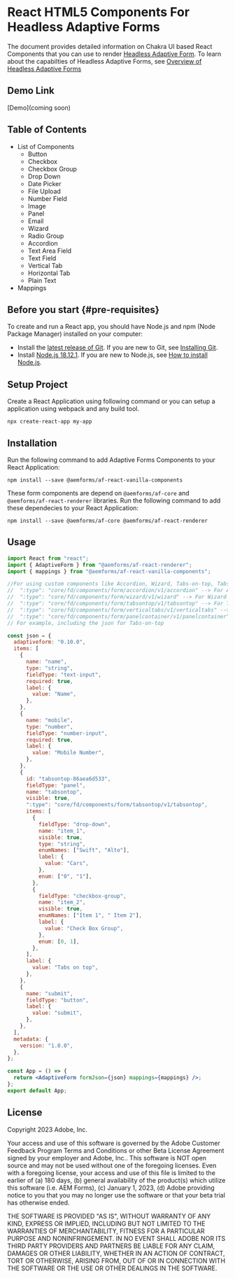 # React HTML5 Components For Headless Adaptive Forms

The document provides detailed information on Chakra UI based React Components that you can use to render [Headless Adaptive Form](https://experienceleague.adobe.com/docs/experience-manager-headless-adaptive-forms/using/overview.html?lang=en). To learn about the capabilties of Headless Adaptive Forms, see [Overview of Headless Adaptive Forms](https://experienceleague.adobe.com/docs/experience-manager-headless-adaptive-forms/using/overview.html?lang=en)

## Demo Link

[Demo](coming soon)

## Table of Contents

- List of Components
  - Button
  - Checkbox
  - Checkbox Group
  - Drop Down
  - Date Picker
  - File Upload
  - Number Field
  - Image
  - Panel
  - Email
  - Wizard
  - Radio Group
  - Accordion
  - Text Area Field
  - Text Field
  - Vertical Tab
  - Horizontal Tab
  - Plain Text
- Mappings

## Before you start {#pre-requisites}

To create and run a React app, you should have Node.js and npm (Node Package Manager) installed on your computer:

- Install the [latest release of Git](https://git-scm.com/downloads). If you are new to Git, see [Installing Git](https://git-scm.com/book/en/v2/Getting-Started-Installing-Git).
- Install [Node.js 18.12.1](https://nodejs.org/en/download/). If you are new to Node.js, see [How to install Node.js](https://nodejs.dev/en/learn/how-to-install-nodejs).

## Setup Project

Create a React Application using following command or you can setup a application using webpack and any build tool.

```
npx create-react-app my-app
```

## Installation

Run the following command to add Adaptive Forms Components to your React Application:

```
npm install --save @aemforms/af-react-vanilla-components

```

These form components are depend on `@aemforms/af-core` and `@aemforms/af-react-renderer` libraries. Run the following command to add these dependecies to your React Application:

```
npm install --save @aemforms/af-core @aemforms/af-react-renderer

```

## Usage

```jsx
import React from "react";
import { AdaptiveForm } from "@aemforms/af-react-renderer";
import { mappings } from "@aemforms/af-react-vanilla-components";

//For using custom components like Accordion, Wizard, Tabs-on-top, Tabs-on-left, Panel, one has to include following property in their json -:
//  ":type": "core/fd/components/form/accordion/v1/accordion" --> For Accordion
//  ":type": "core/fd/components/form/wizard/v1/wizard" --> For Wizard
//  ":type": "core/fd/components/form/tabsontop/v1/tabsontop" --> For Tabs-on-top
//  ":type": "core/fd/components/form/verticaltabs/v1/verticaltabs" --> For Tabs-on-left
//  ":type": "core/fd/components/form/panelcontainer/v1/panelcontainer" --> For Panel
// For example, including the json for Tabs-on-top

const json = {
  adaptiveform: "0.10.0",
  items: [
    {
      name: "name",
      type: "string",
      fieldType: "text-input",
      required: true,
      label: {
        value: "Name",
      },
    },
    {
      name: "mobile",
      type: "number",
      fieldType: "number-input",
      required: true,
      label: {
        value: "Mobile Number",
      },
    },
    {
      id: "tabsontop-86aea6d533",
      fieldType: "panel",
      name: "tabsontop",
      visible: true,
      ":type": "core/fd/components/form/tabsontop/v1/tabsontop",
      items: [
        {
          fieldType: "drop-down",
          name: "item_1",
          visible: true,
          type: "string",
          enumNames: ["Swift", "Alto"],
          label: {
            value: "Cars",
          },
          enum: ["0", "1"],
        },
        {
          fieldType: "checkbox-group",
          name: "item_2",
          visible: true,
          enumNames: ["Item 1", " Item 2"],
          label: {
            value: "Check Box Group",
          },
          enum: [0, 1],
        },
      ],
      label: {
        value: "Tabs on top",
      },
    },
    {
      name: "submit",
      fieldType: "button",
      label: {
        value: "submit",
      },
    },
  ],
  metadata: {
    version: "1.0.0",
  },
};

const App = () => {
  return <AdaptiveForm formJson={json} mappings={mappings} />;
};
export default App;
```

## License

Copyright 2023 Adobe, Inc.

Your access and use of this software is governed by the Adobe Customer Feedback Program Terms and Conditions or other Beta License Agreement signed by your employer and Adobe, Inc.. This software is NOT open source and may not be used without one of the foregoing licenses. Even with a foregoing license, your access and use of this file is limited to the earlier of (a) 180 days, (b) general availability of the product(s) which utilize this software (i.e. AEM Forms), (c) January 1, 2023, (d) Adobe providing notice to you that you may no longer use the software or that your beta trial has otherwise ended.

THE SOFTWARE IS PROVIDED "AS IS", WITHOUT WARRANTY OF ANY KIND, EXPRESS OR IMPLIED, INCLUDING BUT NOT LIMITED TO THE WARRANTIES OF MERCHANTABILITY, FITNESS FOR A PARTICULAR PURPOSE AND NONINFRINGEMENT. IN NO EVENT SHALL ADOBE NOR ITS THIRD PARTY PROVIDERS AND PARTNERS BE LIABLE FOR ANY CLAIM, DAMAGES OR OTHER LIABILITY, WHETHER IN AN ACTION OF CONTRACT, TORT OR OTHERWISE, ARISING FROM, OUT OF OR IN CONNECTION WITH THE SOFTWARE OR THE USE OR OTHER DEALINGS IN THE SOFTWARE.
